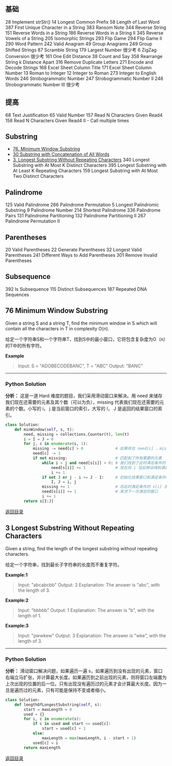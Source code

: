 <span id = "00"></span>
## 基础		
28	Implement strStr()
14	Longest Common Prefix
58	Length of Last Word
387	First Unique Character in a String
383	Ransom Note
344	Reverse String
151	Reverse Words in a String
186	Reverse Words in a String II
345	Reverse Vowels of a String
205	Isomorphic Strings
293	Flip Game
294	Flip Game II
290	Word Pattern
242	Valid Anagram
49	Group Anagrams
249	Group Shifted Strings
87	Scramble String
179	Largest Number	很少考
6	ZigZag Conversion	很少考
161	One Edit Distance
38	Count and Say
358	Rearrange String k Distance Apart
316	Remove Duplicate Letters
271	Encode and Decode Strings
168	Excel Sheet Column Title
171	Excel Sheet Column Number
13	Roman to Integer
12	Integer to Roman
273	Integer to English Words
246	Strobogrammatic Number
247	Strobogrammatic Number II
248	Strobogrammatic Number III	很少考
## 提高		
68	Text Justification
65	Valid Number
157	Read N Characters Given Read4
158	Read N Characters Given Read4 II - Call multiple times
## Substring		
 - [76. Minimum Window Substring](#76-minimum-window-substring)
 - [30	Substring with Concatenation of All Words]()
 - [3. Longest Substring Without Repeating Characters](#3-longest-substring-without-repeating-characters)
340	Longest Substring with At Most K Distinct Characters
395	Longest Substring with At Least K Repeating Characters
159	Longest Substring with At Most Two Distinct Characters
## Palindrome		
125	Valid Palindrome
266	Palindrome Permutation
5	Longest Palindromic Substring
9	Palindrome Number
214	Shortest Palindrome
336	Palindrome Pairs
131	Palindrome Partitioning
132	Palindrome Partitioning II
267	Palindrome Permutation II
## Parentheses		
20	Valid Parentheses
22	Generate Parentheses
32	Longest Valid Parentheses
241	Different Ways to Add Parentheses
301	Remove Invalid Parentheses
## Subsequence		
392	Is Subsequence
115	Distinct Subsequences
187	Repeated DNA Sequences


## 76 Minimum Window Substring

Given a string S and a string T, find the minimum window in S which will contain all the characters in T in complexity O(n).

给定一个字符串S和一个字符串T，找到S中的最小窗口，它将包含复杂度为O（n）的T中的所有字符。

**Example**

> Input: S = "ADOBECODEBANC", T = "ABC"
> Output: "BANC"

---

### Python Solution
**分析：** 这是一道 Hard 难度的题目，我们采用滑动窗口来解决。用 need 来储存我们现在还需要的元素及其个数（可以为负），missing 代表我们现在还需要的元素的个数。小写的 i， j 是当前窗口的索引，大写的 I， J 是返回的结果窗口的索引。

```python
class Solution:
    def minWindow(self, s, t):
        need, missing = collections.Counter(t), len(t)
        i = I = J = 0
        for j, c in enumerate(s, 1):
            missing -= need[c] > 0              # 如果存在 need[c] ，missing 减一
            need[c] -= 1
            if not missing:                     # 匹配到了所有需要的元素
                while i < j and need[s[i]] < 0: # 我们找到了此时满足条件的 j
                    need[s[i]] += 1             # 现在将 i 往后移动得到满足条件的最靠近的 i
                    i += 1
                if not J or j - i <= J - I:     # 初始化结果窗口和满足条件时更新窗口
                    I, J = i, j
                missing += 1                    # 将此时满足条件的 s[i] 丢失
                need[s[i]] += 1                 # 来求下一次满足的窗口
                i += 1
        return s[I:J]
```

[返回目录](#00)

## 3 Longest Substring Without Repeating Characters

Given a string, find the length of the longest substring without repeating characters.

给定一个字符串，找到最长子字符串的长度而不重复字符。

**Example:1**

> Input: "abcabcbb"
> Output: 3
> Explanation: The answer is "abc", with the length of 3.

**Example:2**

> Input: "bbbbb"
> Output: 1
> Explanation: The answer is "b", with the length of 1.

**Example:3**

> Input: "pwwkew"
> Output: 3
> Explanation: The answer is "wke", with the length of 3.

---

### Python Solution
**分析：** 滑动窗口解决问题，如果遍历一遍 s，如果遍历到没有出现的元素，窗口右端立马扩张，并计算最大长度。如果遍历到之前出现的元素，则将窗口左端置为上次出现的位置的后一位。只有出现没有遍历过的元素才会计算最大长度。因为一旦是遍历过的元素，只有可能是保持不变或者缩小。

```python
class Solution:
    def lengthOfLongestSubstring(self, s):
        start = maxLength = 0
        used = {}
        for i, c in enumerate(s):
            if c in used and start <= used[c]:
                start = used[c] + 1
            else:
                maxLength = max(maxLength, i - start + 1)
            used[c] = i
        return maxLength
```

[返回目录](#00)
